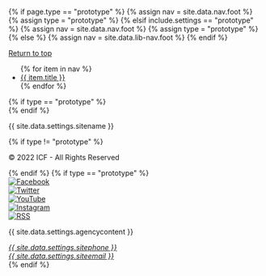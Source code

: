 {% if page.type == "prototype" %}
  {% assign nav = site.data.nav.foot %}
  {% assign type = "prototype" %}
{% elsif include.settings == "prototype" %}
  {% assign nav = site.data.nav.foot %}
  {% assign type = "prototype" %}
{% else %}
  {% assign nav = site.data.lib-nav.foot %}
{% endif %}
<footer class="usa-footer">
  <div class="grid-container usa-footer__return-to-top">
    <a href="#">Return to top</a>
  </div>
  <div class="usa-footer__primary-section">
    <nav class="usa-footer__nav" aria-label="Footer navigation">
      <ul class="grid-row grid-gap">
        {% for item in nav %}
            <li
              class="
                mobile-lg:grid-col-6
                desktop:grid-col-auto
                usa-footer__primary-content
              "
            >
              <a class="usa-footer__primary-link" href="{{ item.href }}"
                >{{ item.title }} </a
              >
            </li>
            {% endfor %}
      </ul>
    </nav>
  </div>
  <div class="usa-footer__secondary-section">
    <div class="grid-container">
      <div class="grid-row grid-gap">
        <div
          class="
            usa-footer__logo
            grid-row
            mobile-lg:grid-col-6 mobile-lg:grid-gap-2
          "
        >
          {% if type == "prototype" %}
          <div class="mobile-lg:grid-col-auto">
            <img class="usa-footer__logo-img" src="{{ site.data.settings.sitelogo-small }}" alt="" />
          </div>
          {% endif %}
          <div class="mobile-lg:grid-col-auto">
            <p class="usa-footer__logo-heading">{{ site.data.settings.sitename }}</p>
          </div>
        </div>
        <div class="usa-footer__contact-links mobile-lg:grid-col-6">
        {% if type != "prototype" %}<p>© 2022 ICF - All Rights Reserved</p>{% endif %}
        {% if type == "prototype" %}
          <div class="usa-footer__social-links grid-row grid-gap-1">
            <div class="grid-col-auto">
              <a class="usa-social-link" href="javascript:void(0);"
                ><img
                  class="usa-social-link__icon"
                  src="/assets/img/usa-icons/facebook.svg"
                  alt="Facebook"
              /></a>
            </div>
            <div class="grid-col-auto">
              <a class="usa-social-link" href="javascript:void(0);"
                ><img
                  class="usa-social-link__icon"
                  src="/assets/img/usa-icons/twitter.svg"
                  alt="Twitter"
              /></a>
            </div>
            <div class="grid-col-auto">
              <a class="usa-social-link" href="javascript:void(0);"
                ><img
                  class="usa-social-link__icon"
                  src="/assets/img/usa-icons/youtube.svg"
                  alt="YouTube"
              /></a>
            </div>
            <div class="grid-col-auto">
              <a class="usa-social-link" href="javascript:void(0);"
                ><img
                  class="usa-social-link__icon"
                  src="/assets/img/usa-icons/instagram.svg"
                  alt="Instagram"
              /></a>
            </div>
            <div class="grid-col-auto">
              <a class="usa-social-link" href="javascript:void(0);"
                ><img
                  class="usa-social-link__icon"
                  src="/assets/img/usa-icons/rss_feed.svg"
                  alt="RSS"
              /></a>
            </div>
          </div>
          <p class="usa-footer__contact-heading">
            {{ site.data.settings.agencycontent }}
          </p>
          <address class="usa-footer__address">
            <div class="usa-footer__contact-info grid-row grid-gap">
              <div class="grid-col-auto">
                <a href="tel:{{ site.data.settings.sitephone }}">{{ site.data.settings.sitephone }}</a>
              </div>
              <div class="grid-col-auto">
                <a href="mailto:{{ site.data.settings.siteemail }}">{{ site.data.settings.siteemail }}</a>
              </div>
            </div>
          </address>
          {% endif %}
        </div>
      </div>
    </div>
  </div>
</footer>